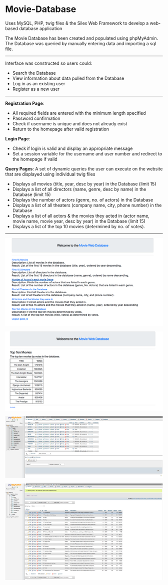 # Movie-Database
Uses MySQL, PHP, twig files & the Silex Web Framework to develop a web-based database application

The Movie Database has been created and populated using phpMyAdmin. 
The Database was queried by manually entering data and importing a sql file.

***

Interface was constructed so users could:
* Search the Database
* View information about data pulled from the Database
* Log in as an existing user
* Register as a new user

---

__Registration Page__:
* All required fields are entered with the minimum length specified
* Password confirmation
* Check if username is unique and does not already exist
* Return to the homepage after valid registration

__Login Page__:
* Check if login is valid and display an appropriate message
* Set a session variable for the username and user number and redirect to the
homepage if valid

__Query Pages__:
A set of dynamic queries the user can execute on the website that are 
displayed using individual twig files
* Displays all movies (title, year, desc by year) in the Database (limit 15)
* Displays a list of all directors (name, genre, desc by name) in the Database (limit 15)
* Displays the number of actors (genre, no. of actors) in the Database
* Displays a list of all theaters (company name, city, phone number) in the Database
* Displays a list of all actors & the movies they acted in 
(actor name, movie name, movie year, desc by year) in the Database (limit 15)
* Displays a list of the top 10 movies (determined by no. of votes).

***

![home](https://raw.githubusercontent.com/gabe-le97/Movie-Database/master/img/home.png)

![top10](https://raw.githubusercontent.com/gabe-le97/Movie-Database/master/img/top10.png)

![movieDatabase](https://raw.githubusercontent.com/gabe-le97/Movie-Database/master/img/movieDatabase.png)

![movies](https://raw.githubusercontent.com/gabe-le97/Movie-Database/master/img/movies.png)
